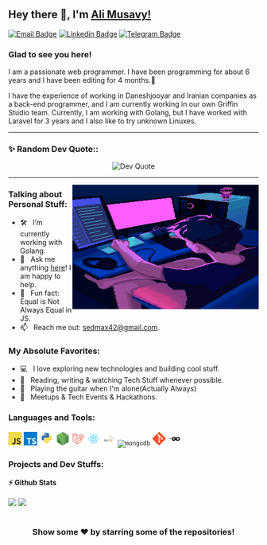 ## Hey there 👋, I'm [Ali Musavy!](https://github.com/iampavangandhi/)

[![Email Badge](https://img.shields.io/badge/-gmail-c71610?style=flat-square&logo=gmail&logoColor=white)](mailto:sedmax42@gmail.com)
[![Linkedin Badge](https://img.shields.io/badge/-LinkedIn-0e76a8?style=flat-square&logo=Linkedin&logoColor=white)](https://linkedin.com/in/sedmax)
[![Telegram Badge](https://img.shields.io/badge/-telegram-24A1DE?style=flat-square&logo=telegram&logoColor=white)](https://t.me/sedmax42)

### Glad to see you here! 
I am a passionate web programmer. I have been programming for about 6 years and I have been editing for 4 months.🚀

I have the experience of working in Daneshjooyar and Iranian companies as a back-end programmer, and I am currently working in our own Griffin Studio team.
Currently, I am working with Golang, but I have worked with Laravel for 3 years and I also like to try unknown Linuxes.

<hr>
<h3 align="left">✨ Random Dev Quote::</h3>
<p align="center">
  <img src="https://quotes-github-readme.vercel.app/api?type=horizontal&theme=dark" alt="Dev Quote" />
</p>
<hr>

<img align="right" height="250" width="375" alt="" src="https://github.com/samadpls/Programing-Gifs/blob/main/public/gifs/new.gif" />

### Talking about Personal Stuff:

- 🛠 &nbsp; I’m currently working with Golang.
- 💬 &nbsp; Ask me anything [here](https://t.me/sedmax42)! I am happy to help.
- 👾 &nbsp; Fun fact: Equal is Not Always Equal in JS.
- 📫 &nbsp; Reach me out: sedmax42@gmail.com.

### My Absolute Favorites:

- 💻 &nbsp; I love exploring new technologies and building cool stuff.
- 📰 &nbsp; Reading, writing & watching Tech Stuff whenever possible.
- 🎸 &nbsp; Playing the guitar when I'm alone(Actually Always)
- 🍕 &nbsp; Meetups & Tech Events & Hackathons.

### Languages and Tools:

<code><img height="27" src="https://raw.githubusercontent.com/github/explore/80688e429a7d4ef2fca1e82350fe8e3517d3494d/topics/javascript/javascript.png" alt="javascript"></code>
<code><img height="27" src="https://raw.githubusercontent.com/github/explore/80688e429a7d4ef2fca1e82350fe8e3517d3494d/topics/typescript/typescript.png" alt="typescript"></code>
<code><img height="30" src="https://raw.githubusercontent.com/github/explore/80688e429a7d4ef2fca1e82350fe8e3517d3494d/topics/python/python.png" alt="python"></code>
<code><img height="27" src="https://raw.githubusercontent.com/github/explore/80688e429a7d4ef2fca1e82350fe8e3517d3494d/topics/nodejs/nodejs.png" alt="nodejs"></code>
<code><img height="27" src="https://raw.githubusercontent.com/github/explore/80688e429a7d4ef2fca1e82350fe8e3517d3494d/topics/laravel/laravel.png" alt="aws"></code>
<code><img height="27" src="https://raw.githubusercontent.com/github/explore/80688e429a7d4ef2fca1e82350fe8e3517d3494d/topics/react/react.png" alt="react"></code>
<code><img height="27" src="https://raw.githubusercontent.com/github/explore/80688e429a7d4ef2fca1e82350fe8e3517d3494d/topics/mysql/mysql.png" alt="sql"></code>
<code><img height="27" src="https://encrypted-tbn0.gstatic.com/images?q=tbn%3AANd9GcSTTzPAw-55ssm1Im594xYZ9eRQu2JylrkYLg&usqp=CAU" alt="mongodb"></code>
<code><img height="27" src="https://raw.githubusercontent.com/devicons/devicon/master/icons/git/git-original.svg" alt="git"></code>
<code><img height="27" src="https://raw.githubusercontent.com/github/explore/80688e429a7d4ef2fca1e82350fe8e3517d3494d/topics/go/go.png" alt="golang"></code>

### Projects and Dev Stuffs:


  <summary><b>⚡ Github Stats</b></summary>

  <br />
  <img height="180em" src="https://github-readme-stats.vercel.app/api?username=sedmax-dev&show_icons=true&hide_border=true&&count_private=true&include_all_commits=true" />
  <img height="180em" src="https://github-readme-stats.vercel.app/api/top-langs/?username=sedmax-dev&exclude_repo=KNN-Image-Classification&show_icons=true&hide_border=true&layout=compact&langs_count=8"/>

#

<div align="center">

### Show some ❤️ by starring some of the repositories!

</div>
